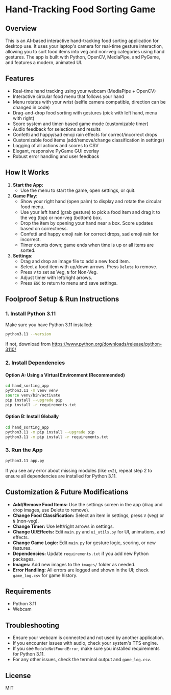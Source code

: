 # Hand-Tracking Food Sorting Game

## Overview
This is an AI-based interactive hand-tracking food sorting application for desktop use. It uses your laptop's camera for real-time gesture interaction, allowing you to sort food items into veg and non-veg categories using hand gestures. The app is built with Python, OpenCV, MediaPipe, and PyGame, and features a modern, animated UI.

## Features
- Real-time hand tracking using your webcam (MediaPipe + OpenCV)
- Interactive circular food menu that follows your hand
- Menu rotates with your wrist (selfie camera compatible, direction can be changed in code)
- Drag-and-drop food sorting with gestures (pick with left hand, menu with right)
- Score system and timer-based game mode (customizable timer)
- Audio feedback for selections and results
- Confetti and happy/sad emoji rain effects for correct/incorrect drops
- Customizable food items (add/remove/change classification in settings)
- Logging of all actions and scores to CSV
- Elegant, responsive PyGame GUI overlay
- Robust error handling and user feedback

## How It Works
1. **Start the App:**
   - Use the menu to start the game, open settings, or quit.
2. **Game Play:**
   - Show your right hand (open palm) to display and rotate the circular food menu.
   - Use your left hand (grab gesture) to pick a food item and drag it to the veg (top) or non-veg (bottom) box.
   - Drop the item by opening your hand near a box. Score updates based on correctness.
   - Confetti and happy emoji rain for correct drops, sad emoji rain for incorrect.
   - Timer counts down; game ends when time is up or all items are sorted.
3. **Settings:**
   - Drag and drop an image file to add a new food item.
   - Select a food item with up/down arrows. Press `Delete` to remove.
   - Press `V` to set as Veg, `N` for Non-Veg.
   - Adjust timer with left/right arrows.
   - Press `ESC` to return to menu and save settings.

## Foolproof Setup & Run Instructions

### 1. **Install Python 3.11**
Make sure you have Python 3.11 installed:
```bash
python3.11 --version
```
If not, download from https://www.python.org/downloads/release/python-3110/

### 2. **Install Dependencies**
#### Option A: Using a Virtual Environment (Recommended)
```bash
cd hand_sorting_app
python3.11 -m venv venv
source venv/bin/activate
pip install --upgrade pip
pip install -r requirements.txt
```
#### Option B: Install Globally
```bash
cd hand_sorting_app
python3.11 -m pip install --upgrade pip
python3.11 -m pip install -r requirements.txt
```

### 3. **Run the App**
```bash
python3.11 app.py
```

If you see any error about missing modules (like `cv2`), repeat step 2 to ensure all dependencies are installed for Python 3.11.

## Customization & Future Modifications
- **Add/Remove Food Items:** Use the settings screen in the app (drag and drop images, use Delete to remove).
- **Change Food Classification:** Select an item in settings, press `V` (veg) or `N` (non-veg).
- **Change Timer:** Use left/right arrows in settings.
- **Change UI/Effects:** Edit `main.py` and `ui_utils.py` for UI, animations, and effects.
- **Change Game Logic:** Edit `main.py` for gesture logic, scoring, or new features.
- **Dependencies:** Update `requirements.txt` if you add new Python packages.
- **Images:** Add new images to the `images/` folder as needed.
- **Error Handling:** All errors are logged and shown in the UI; check `game_log.csv` for game history.

## Requirements
- Python 3.11
- Webcam

## Troubleshooting
- Ensure your webcam is connected and not used by another application.
- If you encounter issues with audio, check your system's TTS engine.
- If you see `ModuleNotFoundError`, make sure you installed requirements for Python 3.11.
- For any other issues, check the terminal output and `game_log.csv`.

## License
MIT 